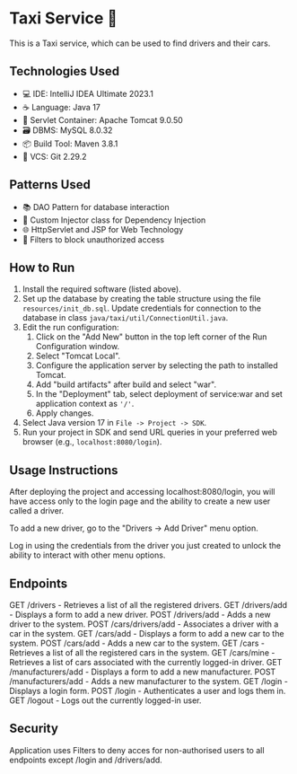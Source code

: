 # Taxi Service 🚕

This is a Taxi service, which can be used to find drivers and their cars.

## Technologies Used

- 💻 IDE: IntelliJ IDEA Ultimate 2023.1
- ☕️ Language: Java 17
- 🚀 Servlet Container: Apache Tomcat 9.0.50
- 🗃️ DBMS: MySQL 8.0.32
- 📦 Build Tool: Maven 3.8.1
- 📜 VCS: Git 2.29.2

## Patterns Used

- 📚 DAO Pattern for database interaction
- 🔌 Custom Injector class for Dependency Injection
- 🌐 HttpServlet and JSP for Web Technology
- 🚦 Filters to block unauthorized access

## How to Run

1. Install the required software (listed above).
2. Set up the database by creating the table structure using the file `resources/init_db.sql`. Update credentials for connection to the database in class `java/taxi/util/ConnectionUtil.java`.
3. Edit the run configuration:
   1. Click on the "Add New" button in the top left corner of the Run Configuration window.
   2. Select "Tomcat Local".
   3. Configure the application server by selecting the path to installed Tomcat.
   4. Add "build artifacts" after build and select "war".
   5. In the "Deployment" tab, select deployment of service:war and set application context as `'/'`.
   6. Apply changes.
4. Select Java version 17 in `File -> Project -> SDK`.
5. Run your project in SDK and send URL queries in your preferred web browser (e.g., `localhost:8080/login`).

## Usage Instructions
After deploying the project and accessing localhost:8080/login, you will have access only to the login page and the ability to create a new user called a driver.

To add a new driver, go to the "Drivers -> Add Driver" menu option.

Log in using the credentials from the driver you just created to unlock the ability to interact with other menu options.
## Endpoints

GET /drivers - Retrieves a list of all the registered drivers.
GET /drivers/add - Displays a form to add a new driver.
POST /drivers/add - Adds a new driver to the system.
POST /cars/drivers/add - Associates a driver with a car in the system.
GET /cars/add - Displays a form to add a new car to the system.
POST /cars/add - Adds a new car to the system.
GET /cars - Retrieves a list of all the registered cars in the system.
GET /cars/mine - Retrieves a list of cars associated with the currently logged-in driver.
GET /manufacturers/add - Displays a form to add a new manufacturer.
POST /manufacturers/add - Adds a new manufacturer to the system.
GET /login - Displays a login form.
POST /login - Authenticates a user and logs them in.
GET /logout - Logs out the currently logged-in user.

## Security

Application uses Filters to deny acces for non-authorised users to all endpoints except /login and /drivers/add.
